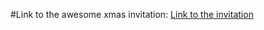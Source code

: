 #Link to the awesome xmas invitation:
[Link to the invitation](https://cdn.rawgit.com/slashgeegee/apollo/a2cf2898/index.html)
